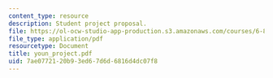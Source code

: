 ```yaml
---
content_type: resource
description: Student project proposal.
file: https://ol-ocw-studio-app-production.s3.amazonaws.com/courses/6-895-theory-of-parallel-systems-sma-5509-fall-2003/7ae0772120b93ed67d6d6816d4dc07f8_youn_project.pdf
file_type: application/pdf
resourcetype: Document
title: youn_project.pdf
uid: 7ae07721-20b9-3ed6-7d6d-6816d4dc07f8
---
```

